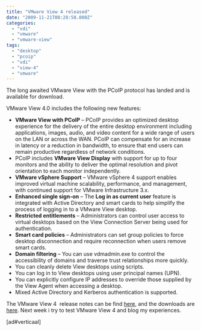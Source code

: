 ```yaml
---
title: "VMware View 4 released"
date: "2009-11-21T08:28:58.000Z"
categories: 
  - "vdi"
  - "vmware"
  - "vmware-view"
tags: 
  - "desktop"
  - "pcoip"
  - "vdi"
  - "view-4"
  - "vmware"
---
```


The long awaited VMware View with the PCoIP protocol has landed and is available for download.

VMware View 4.0 includes the following new features:

- **VMware View with PCoIP** – PCoIP provides an optimized desktop experience for the delivery of the entire desktop environment including applications, images, audio, and video content for a wide range of users on the LAN or across the WAN. PCoIP can compensate for an increase in latency or a reduction in bandwidth, to ensure that end users can remain productive regardless of network conditions.
- PCoIP includes **VMware View Display** with support for up to four monitors and the ability to deliver the optimal resolution and pivot orientation to each monitor independently.
- **VMware vSphere Support** – VMware vSphere 4 support enables improved virtual machine scalability, performance, and management, with continued support for VMware Infrastructure 3.x.
- **Enhanced single sign-on** – The **Log in as current user** feature is integrated with Active Directory and smart cards to help simplify the process of logging in to a VMware View desktop.
- **Restricted entitlements** – Administrators can control user access to virtual desktops based on the View Connection Server being used for authentication.
- **Smart card policies** – Administrators can set group policies to force desktop disconnection and require reconnection when users remove smart cards.
- **Domain filtering** – You can use vdmadmin.exe to control the accessibility of domains and traverse trust relationships more quickly.
- You can cleanly delete View desktops using scripts.
- You can log in to View desktops using user principal names (UPN).
- You can explicitly configure IP addresses to override those supplied by the View Agent when accessing a desktop.
- Mixed Active Directory and Kerberos authentication is supported.

The VMware View 4  release notes can be find [here](http://www.vmware.com/support/view40/doc/releasenotes_viewmanager40.html), and the downloads are [here](http://downloads.vmware.com/d/info/desktop_downloads/vmware_view/4_0). Next week i try to test VMware View 4 and blog my experiences.

\[ad#verticaal\]
